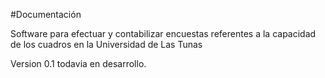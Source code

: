 #Documentación

Software para efectuar y contabilizar encuestas referentes a la capacidad de los cuadros en la Universidad de Las Tunas

Version 0.1 todavia en desarrollo.
